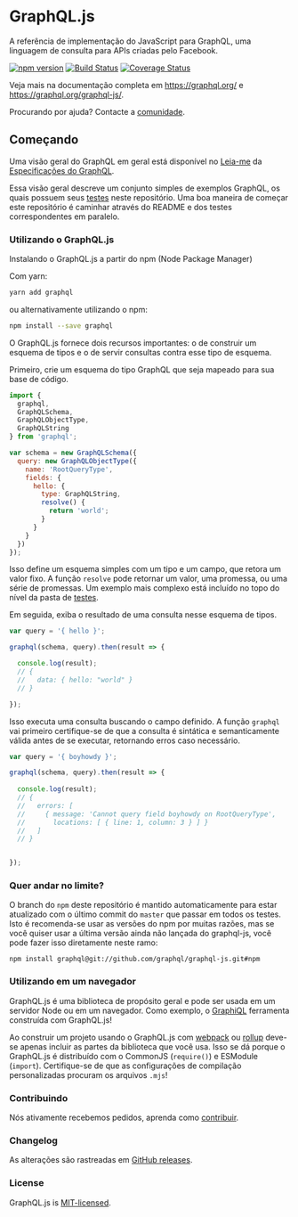 # GraphQL.js

A referência de implementação do JavaScript para GraphQL, uma linguagem de consulta para APIs criadas pelo Facebook.

[![npm version](https://badge.fury.io/js/graphql.svg)](https://badge.fury.io/js/graphql)
[![Build Status](https://travis-ci.org/graphql/graphql-js.svg?branch=master)](https://travis-ci.org/graphql/graphql-js?branch=master)
[![Coverage Status](https://codecov.io/gh/graphql/graphql-js/branch/master/graph/badge.svg)](https://codecov.io/gh/graphql/graphql-js)

Veja mais na documentação completa em https://graphql.org/ e
https://graphql.org/graphql-js/.

Procurando por ajuda? Contacte a [comunidade](https://graphql.org/community/).


## Começando

Uma visão geral do GraphQL em geral está disponível no
[Leia-me](https://github.com/facebook/graphql/blob/master/README.md) da [Especificações do GraphQL](https://github.com/facebook/graphql).

Essa visão geral descreve um conjunto simples de exemplos GraphQL, os quais possuem seus [testes](src/__tests__) neste repositório. Uma boa maneira de começar este repositório é caminhar através do README e dos testes correspondentes em paralelo.

### Utilizando o GraphQL.js

Instalando o GraphQL.js a partir do npm (Node Package Manager)

Com yarn:

```sh
yarn add graphql
```

ou alternativamente utilizando o npm:

```sh
npm install --save graphql
```

O GraphQL.js fornece dois recursos importantes: o de construir um esquema de tipos e o de servir consultas contra esse tipo de esquema.

Primeiro, crie um esquema do tipo GraphQL que seja mapeado para sua base de código.

```js
import {
  graphql,
  GraphQLSchema,
  GraphQLObjectType,
  GraphQLString
} from 'graphql';

var schema = new GraphQLSchema({
  query: new GraphQLObjectType({
    name: 'RootQueryType',
    fields: {
      hello: {
        type: GraphQLString,
        resolve() {
          return 'world';
        }
      }
    }
  })
});
```

Isso define um esquema simples com um tipo e um campo, que retora um valor fixo. A função `resolve` pode retornar um valor, uma promessa,
ou uma série de promessas. Um exemplo mais complexo está incluído no topo do nível da pasta de [testes](src/__tests__).

Em seguida, exiba o resultado de uma consulta nesse esquema de tipos.

```js
var query = '{ hello }';

graphql(schema, query).then(result => {

  console.log(result);
  // {
  //   data: { hello: "world" }
  // }

});
```

Isso executa uma consulta buscando o campo definido. A função `graphql` vai primeiro certifique-se de que a consulta é sintática e semanticamente válida antes de se executar, retornando erros caso necessário.

```js
var query = '{ boyhowdy }';

graphql(schema, query).then(result => {
  
  console.log(result);
  // {
  //   errors: [
  //     { message: 'Cannot query field boyhowdy on RootQueryType',
  //       locations: [ { line: 1, column: 3 } ] }
  //   ]
  // }


});
```

### Quer andar no limite?

O branch do `npm` deste repositório é mantido automaticamente para estar atualizado com o último commit do `master` que passar em todos os testes. Isto é recomenda-se usar as versões do npm por muitas razões, mas se você quiser usar a última versão ainda não lançada do graphql-js, você pode fazer isso diretamente neste ramo:

```
npm install graphql@git://github.com/graphql/graphql-js.git#npm
```

### Utilizando em um navegador

GraphQL.js é uma biblioteca de propósito geral e pode ser usada em um servidor Node ou em um navegador. Como exemplo, o [GraphiQL](https://github.com/graphql/graphiql/) ferramenta construída com GraphQL.js!

Ao construir um projeto usando o GraphQL.js com [webpack](https://webpack.js.org) ou
[rollup](https://github.com/rollup/rollup) deve-se apenas incluir as partes da biblioteca que você usa. Isso se dá porque o GraphQL.js é distribuído com o CommonJS (`require()`) e ESModule (`import`). Certifique-se de que as configurações de compilação personalizadas procuram os arquivos `.mjs`!

### Contribuindo

Nós ativamente recebemos pedidos, aprenda como [contribuir](https://github.com/graphql/graphql-js/blob/master/.github/CONTRIBUTING.md).

### Changelog

As alterações são rastreadas em [GitHub releases](https://github.com/graphql/graphql-js/releases).

### License

GraphQL.js is [MIT-licensed](https://github.com/graphql/graphql-js/blob/master/LICENSE).
